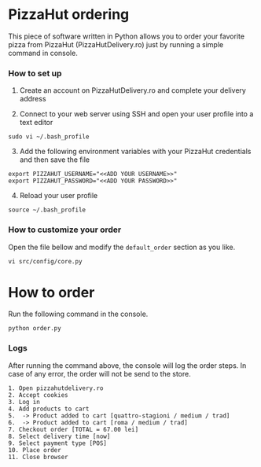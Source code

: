 # PizzaHut ordering
This piece of software written in Python allows you to order your favorite pizza from PizzaHut (PizzaHutDelivery.ro) just by running a simple command in console.

### How to set up

1. Create an account on PizzaHutDelivery.ro and complete your delivery address

2. Connect to your web server using SSH and open your user profile into a text editor
```
sudo vi ~/.bash_profile
```
3. Add the following environment variables with your PizzaHut credentials and then save the file
```
export PIZZAHUT_USERNAME="<<ADD YOUR USERNAME>>"
export PIZZAHUT_PASSWORD="<<ADD YOUR PASSWORD>>"
```
4. Reload your user profile
```
source ~/.bash_profile
```

### How to customize your order
Open the file bellow and modify the `default_order` section as you like.
```
vi src/config/core.py
```

# How to order
Run the following command in the console.
```
python order.py
```

### Logs
After running the command above, the console will log the order steps. In case of any error, the order will not be send to the store.
```
1. Open pizzahutdelivery.ro
2. Accept cookies
3. Log in
4. Add products to cart
5.  -> Product added to cart [quattro-stagioni / medium / trad]
6.  -> Product added to cart [roma / medium / trad]
7. Checkout order [TOTAL = 67.00 lei]
8. Select delivery time [now]
9. Select payment type [POS]
10. Place order
11. Close browser
```